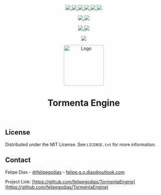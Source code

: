 <p align="center">
    <a href="https://github.com/felipegodias/TormentaEngine/graphs/contributors">
        <img src="https://img.shields.io/github/contributors/felipegodias/TormentaEngine.svg"/>
    </a>
    <a href="https://github.com/felipegodias/TormentaEngine/network/members">
        <img src="https://img.shields.io/github/forks/felipegodias/TormentaEngine.svg"/>
    </a>
    <a href="https://github.com/felipegodias/TormentaEngine/stargazers">
        <img src="https://img.shields.io/github/stars/felipegodias/TormentaEngine.svg"/>
    </a>
    <a href="https://github.com/felipegodias/TormentaEngine/issues">
        <img src="https://img.shields.io/github/issues/felipegodias/TormentaEngine.svg"/>
    </a>
    <a href="https://github.com/felipegodias/TormentaEngine/blob/master/LICENSE.txt">
        <img src="https://img.shields.io/github/license/felipegodias/TormentaEngine.svg"/>
    </a>
    <a href="https://www.linkedin.com/in/felipegodias">
        <img src="https://img.shields.io/badge/-LinkedIn-black.svg?logo=linkedin&colorB=1182c3"/>
    </a>
</p>

<p align="center">
    <a href="https://github.com/felipegodias/TormentaEngine/actions/workflows/windows_msvc_build.yml">
        <img src="https://github.com/felipegodias/TormentaEngine/actions/workflows/windows_msvc_build.yml/badge.svg"/>
    </a>
    <a href="https://github.com/felipegodias/TormentaEngine/actions/workflows/windows_clang_build.yml">
        <img src="https://github.com/felipegodias/TormentaEngine/actions/workflows/windows_clang_build.yml/badge.svg"/>
    </a>
</p>

<p align="center">
    <a href="https://github.com/felipegodias/TormentaEngine/actions/workflows/linux_gcc_build.yml">
        <img src="https://github.com/felipegodias/TormentaEngine/actions/workflows/linux_gcc_build.yml/badge.svg"/>
    </a>
    <a href="https://github.com/felipegodias/TormentaEngine/actions/workflows/linux_clang_build.yml">
        <img src="https://github.com/felipegodias/TormentaEngine/actions/workflows/linux_clang_build.yml/badge.svg"/>
    </a>
</p>

<p align="center">
    <a href="https://github.com/felipegodias/TormentaEngine/actions/workflows/mac_clang_build.yml">
        <img src="https://github.com/felipegodias/TormentaEngine/actions/workflows/mac_clang_build.yml/badge.svg"/>
    </a>
</p>

<div align="center">
    <img src="https://imgur.com/AUIYWVg.png" alt="Logo" width="128" height="130"/>
    <h1 align="center">Tormenta Engine</h1>
</div>

<br/>

<!-- LICENSE -->
## License
Distributed under the MIT License. See `LICENSE.txt` for more information.

<!-- CONTACT -->
## Contact

Felipe Dias - [@felipegodias](https://twitter.com/felipegodias) - felipe.g.o.dias@outlook.com

Project Link: [https://github.com/felipegodias/TormentaEngine](https://github.com/felipegodias/TormentaEngine)